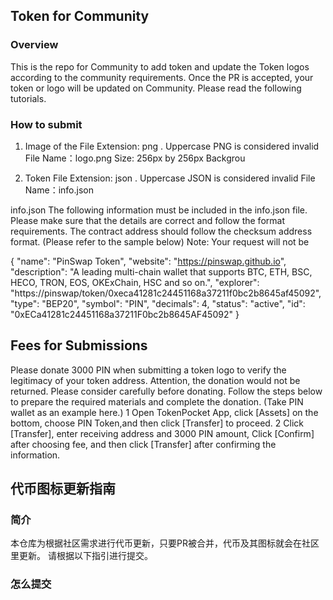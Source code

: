 ## Token for Community

### Overview
This is the repo for Community to add token and update the Token logos according to the community requirements. Once the PR is accepted, your token or logo will be updated on Community. 
Please read the following tutorials.

### How to submit

1. Image of the 
File Extension: png . Uppercase PNG is considered invalid
File Name：logo.png
Size: 256px by 256px
Backgrou

2. Token 
File Extension: json . Uppercase JSON is considered invalid
File Name：info.json

info.json
The following information must be included in the info.json file. Please make sure that the details are correct and follow the format requirements. The contract address should follow the checksum address format. (Please refer to the sample below)
Note: Your request will not be

{
 "name": "PinSwap Token",
 "website": "https://pinswap.github.io",
 "description": "A leading multi-chain wallet that supports BTC, ETH, BSC, HECO, TRON, EOS, OKExChain, HSC and so on.",
 "explorer": "https://pinswap/token/0xeca41281c24451168a37211f0bc2b8645af45092",
 "type": "BEP20",
 "symbol": "PIN",
 "decimals": 4,
 "status": "active",
 "id": "0xECa41281c24451168a37211F0bc2b8645AF45092"
}

## Fees for Submissions
Please donate 3000 PIN when submitting a token logo to verify the legitimacy of your token address. Attention, the donation would not be returned. Please consider carefully before donating. Follow the steps below to prepare the required materials and complete the donation. (Take PIN wallet as an example here.)
1 Open TokenPocket App, click [Assets] on the bottom, choose PIN Token,and then click [Transfer] to proceed.
2  Click [Transfer], enter receiving address and 3000 PIN  amount, Click [Confirm] after choosing fee, and then click [Transfer] after confirming the information.


## 代币图标更新指南
### 简介
本仓库为根据社区需求进行代币更新，只要PR被合并，代币及其图标就会在社区里更新。 请根据以下指引进行提交。

### 怎么提交
